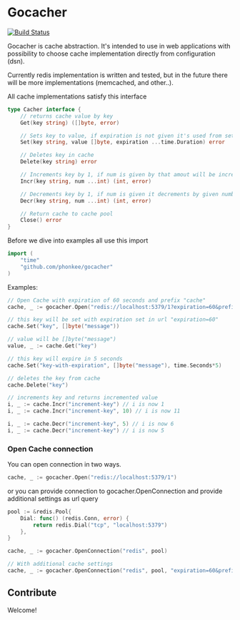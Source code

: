 # Gocacher

[![Build Status](https://travis-ci.org/phonkee/gocacher.svg?branch=master)](https://travis-ci.org/phonkee/gocacher)


Gocacher is cache abstraction. It's intended to use in web applications with
possibility to choose cache implementation directly from configuration (dsn).

Currently redis implementation is written and tested, but in the future there will
be more implementations (memcached, and other..).

All cache implementations satisfy this interface
```go
type Cacher interface {
	// returns cache value by key
	Get(key string) ([]byte, error)

	// Sets key to value, if expiration is not given it's used from settings
	Set(key string, value []byte, expiration ...time.Duration) error

	// Deletes key in cache
	Delete(key string) error

	// Increments key by 1, if num is given by that amout will be incremented
	Incr(key string, num ...int) (int, error)

	// Decrements key by 1, if num is given it decrements by given number
	Decr(key string, num ...int) (int, error)

	// Return cache to cache pool
	Close() error
}
```


Before we dive into examples all use this import
```go
import (
	"time"
	"github.com/phonkee/gocacher"
)
```

Examples:

```go
// Open Cache with expiration of 60 seconds and prefix "cache"
cache, _ := gocacher.Open("redis://localhost:5379/1?expiration=60&prefix=cache")

// this key will be set with expiration set in url "expiration=60"
cache.Set("key", []byte("message"))

// value will be []byte("message")
value, _ := cache.Get("key")

// this key will expire in 5 seconds
cache.Set("key-with-expiration", []byte("message"), time.Seconds*5)

// deletes the key from cache
cache.Delete("key")

// increments key and returns incremented value
i, _ := cache.Incr("increment-key") // i is now 1
i, _ := cache.Incr("increment-key", 10) // i is now 11

i, _ := cache.Decr("increment-key", 5) // i is now 6
i, _ := cache.Decr("increment-key") // i is now 5

```

### Open Cache connection

You can open connection in two ways.

```go
cache, _ := gocacher.Open("redis://localhost:5379/1")
```

or you can provide connection to gocacher.OpenConnection and provide additional settings
as url query

```go
pool := &redis.Pool{
	Dial: func() (redis.Conn, error) {
		return redis.Dial("tcp", "localhost:5379")
	},
}

cache, _ := gocacher.OpenConnection("redis", pool)

// With additional cache settings
cache, _ := gocacher.OpenConnection("redis", pool, "expiration=60&prefix=cache")
```

## Contribute
Welcome!